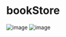 # bookStore
![image](https://user-images.githubusercontent.com/32282846/141600081-07fdc755-d651-4bd3-a4d2-08bf5e8a5007.png)
![image](https://user-images.githubusercontent.com/32282846/141650858-3bb3b1a8-ae79-49d6-9abf-dc7e66c57010.png)

